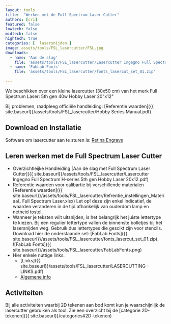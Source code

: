 ```yaml
---
layout: tools 
title:  "Werken met de Full Spectrum Laser Cutter"
authors: [cri]
featured: false
lowtech: false
midtech: false
hightech: true
categories: [  lasersnijden ]
image: assets/tools/FSL_lasercutter/FSL.jpg
downloads:
  - name: 'Aan de slag'
    file: 'assets/tools/FSL_lasercutter/Lasercutter Ingegno Full Spectrum H-series 5th gen Hobby Laser 20x12.pdf'
  - name: 'FabLab Fonts'
    file: 'assets/tools/FSL_lasercutter/fonts_lasercut_set_01.zip'
    
---
```


We beschikken over een kleine lasercutter (30x50 cm) van het merk
 Full Spectrum Laser: 5th gen 40w Hobby Laser 20"x12" 



Bij problemen, raadpleeg officiële handleiding: [Referentie waarden]({{ site.baseurl}}/assets/tools/FSL_lasercutter/Hobby Series Manual.pdf)


## Download en Installatie

Software om lasercutter  aan te sturen is: [Retina Engrave](https://drive.google.com/open?id=1C1wmhSOfEUL2nlz9zVhUEuVGkGb0esYj)

## Leren werken met  de Full Spectrum Laser Cutter

* Overzichtleijke Handleiding [Aan de slag met Full Spectrum Laser Cutter]({{ site.baseurl}}/assets/tools/FSL_lasercutter/Lasercutter Ingegno Full Spectrum H-series 5th gen Hobby Laser 20x12.pdf)
* Referentie waarden voor calibartie bij verschillende materialen
 [Referentie waarden]({{ site.baseurl}}/assets/tools/FSL_lasercutter/Refrentie_instellingen_Materiaal_ Full Spectrum Laser.xlsx)
 Let op! deze zijn enkel indicatief, de waarden veranderen in de tijd afhankelijk van ouderdom lamp en netheid tostel. 
* Wanneer je teksten wilt uitsnijden, is het belangrijk het juiste lettertype te kiezen.
Bij een regulier lettertype vallen de binnenste bolletjes bij het lasersnijden weg.
Gebruik dus lettertypes die gescikt zijn voor stencils. 
Download hier de onderstaande set: [FabLab Fonts]({{ site.baseurl}}/assets/tools/FSL_lasercutter/fonts_lasercut_set_01.zip).  
![FabLab Fonts]({{ site.baseurl}}/assets/tools/FSL_lasercutter/FabLabFonts.png)
* Hier enkele nuttige links: 
    * [Links]({{ site.baseurl}}/assets/tools/FSL_lasercutter/LASERCUTTING - LINKS.pdf)
    * [Algemene info](http://www.fablabplus.be/laser-snijden/)
    
## Activiteiten

Bij alle activiteiten waarbij 2D tekenen aan bod komt kun je waarschijnlijk de lasercutter gebruiken als tool. Zie een overzicht bij de [categorie 2D-tekenen]({{ site.baseurl}}/categories#2D-tekenen)

